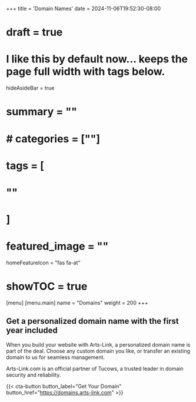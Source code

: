 +++
title = 'Domain Names'
date = 2024-11-06T19:52:30-08:00
# draft = true
# I like this by default now... keeps the page full width with tags below.
hideAsideBar = true
# summary = ""
# # categories = [""]
# tags = [
  # ""
  # ]
# featured_image = ""
homeFeatureIcon = "fas fa-at"
# showTOC = true
[menu]
 [menu.main]
  name = "Domains"
  weight = 200
+++

## Get a personalized domain name with the first year included

When you build your website with Arts-Link, a personalized domain name is part of the deal. Choose any custom domain you like, or transfer an existing domain to us for seamless management.

Arts-Link.com is an official partner of Tucows, a trusted leader in domain security and reliability.

{{< cta-button button_label="Get Your Domain" button_href="https://domains.arts-link.com" >}}

<!--more-->